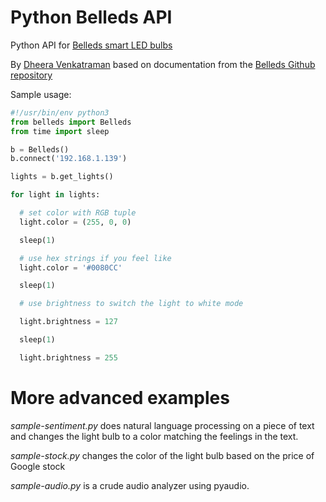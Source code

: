 Python Belleds API
==================

Python API for [Belleds smart LED bulbs](http://belleds.com/)

By [Dheera Venkatraman](http://dheera.net) based on documentation from the [Belleds Github repository](https://github.com/BelledsQ/QStation_API)

Sample usage:

```python
#!/usr/bin/env python3
from belleds import Belleds
from time import sleep

b = Belleds()
b.connect('192.168.1.139')

lights = b.get_lights()

for light in lights:

  # set color with RGB tuple
  light.color = (255, 0, 0)

  sleep(1)

  # use hex strings if you feel like
  light.color = '#0080CC'

  sleep(1)

  # use brightness to switch the light to white mode

  light.brightness = 127

  sleep(1)

  light.brightness = 255
```

# More advanced examples
*sample-sentiment.py* does natural language processing on a piece of text and changes the light bulb to a color matching the feelings in the text.

*sample-stock.py* changes the color of the light bulb based on the price of Google stock

*sample-audio.py* is a crude audio analyzer using pyaudio.

